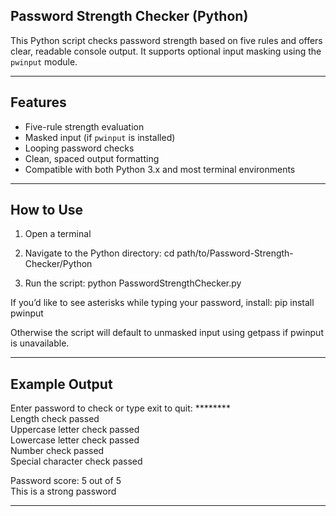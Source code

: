 ## Password Strength Checker (Python)

This Python script checks password strength based on five rules and offers clear, readable console output. It supports optional input masking using the `pwinput` module.

---

## Features

- Five-rule strength evaluation
- Masked input (if `pwinput` is installed)
- Looping password checks
- Clean, spaced output formatting
- Compatible with both Python 3.x and most terminal environments

---

## How to Use

1. Open a terminal
2. Navigate to the Python directory:
    cd path/to/Password-Strength-Checker/Python

3. Run the script:
    python PasswordStrengthChecker.py

If you’d like to see asterisks while typing your password, install:
pip install pwinput

Otherwise the script will default to unmasked input using getpass if pwinput is unavailable.

---

## Example Output

Enter password to check or type exit to quit: ********  
Length check passed  
Uppercase letter check passed  
Lowercase letter check passed  
Number check passed  
Special character check passed  

Password score: 5 out of 5  
This is a strong password  

---
